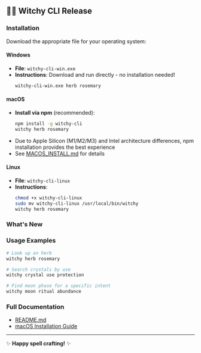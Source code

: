 ## 🧙✨ Witchy CLI Release

### Installation

Download the appropriate file for your operating system:

#### Windows

- **File**: `witchy-cli-win.exe`
- **Instructions**: Download and run directly - no installation needed!
  ```cmd
  witchy-cli-win.exe herb rosemary
  ```

#### macOS

- **Install via npm** (recommended):
  ```bash
  npm install -g witchy-cli
  witchy herb rosemary
  ```
- Due to Apple Silicon (M1/M2/M3) and Intel architecture differences, npm installation provides the best experience
- See [MACOS_INSTALL.md](https://github.com/the-amber-joy/witchyLookup/blob/main/MACOS_INSTALL.md) for details

#### Linux

- **File**: `witchy-cli-linux`
- **Instructions**:
  ```bash
  chmod +x witchy-cli-linux
  sudo mv witchy-cli-linux /usr/local/bin/witchy
  witchy herb rosemary
  ```

### What's New

<!-- Add release notes here -->

### Usage Examples

```bash
# Look up an herb
witchy herb rosemary

# Search crystals by use
witchy crystal use protection

# Find moon phase for a specific intent
witchy moon ritual abundance
```

### Full Documentation

- [README.md](https://github.com/the-amber-joy/witchyLookup/blob/main/README.md)
- [macOS Installation Guide](https://github.com/the-amber-joy/witchyLookup/blob/main/MACOS_INSTALL.md)

---

✨ **Happy spell crafting!** ✨
